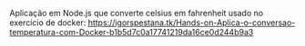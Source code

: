Aplicação em Node.js que converte celsius em fahrenheit usado no exercício de docker:
https://igorspestana.tk/Hands-on-Aplica-o-conversao-temperatura-com-Docker-b1b5d7c0a17741219da16ce0d244b9a3

